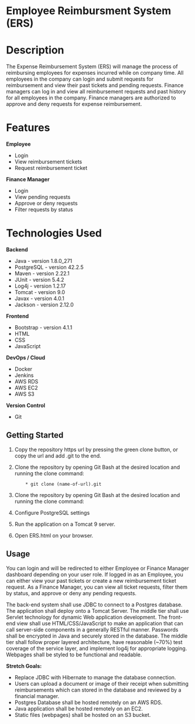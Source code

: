 # Employee Reimbursment System (ERS)

# Description
The Expense Reimbursement System (ERS) will manage the process of reimbursing employees for expenses incurred while on company time. All employees in the company can login and submit requests for reimbursement and view their past tickets and pending requests. Finance managers can log in and view all reimbursement requests and past history for all employees in the company. Finance managers are authorized to approve and deny requests for expense reimbursement.

# Features
**Employee**
* Login
* View reimbursement tickets
* Request reimbursement ticket

**Finance Manager**
* Login
* View pending requests
* Approve or deny requests
* Filter requests by status
# Technologies Used

**Backend**
* Java - version 1.8.0_271
* PostgreSQL - version 42.2.5
* Maven - version 2.22.1
* JUnit - version 5.4.2
* Log4j - version 1.2.17
* Tomcat - version 9.0
* Javax - version 4.0.1
* Jackson - version 2.12.0

**Frontend**
* Bootstrap - version 4.1.1
* HTML
* CSS
* JavaScript

**DevOps / Cloud**
* Docker
* Jenkins
* AWS RDS
* AWS EC2
* AWS S3

**Version Control**
* Git


## Getting Started

1. Copy the repository https url by pressing the green clone button, or copy the url and add .git to the end.

2. Clone the repository by opening Git Bash at the desired location and running the clone command:
           
           * git clone (name-of-url).git

3. Clone the repository by opening Git Bash at the desired location and running the clone command:

4. Configure PostgreSQL settings

5. Run the application on a Tomcat 9 server.

6. Open ERS.html on your browser.

## Usage


You can login and will be redirected to either Employee or Finance Manager dashboard depending on your user role. If logged in as an Employee, you can either view your past tickets or create a new reimbursement ticket request. As a Finance Manager, you can view all ticket requests, filter them by status, and approve or deny any pending requests.



The back-end system shall use JDBC to connect to a Postgres database. The application shall deploy onto a Tomcat Server. The middle tier shall use Servlet technology for dynamic Web application development. The front-end view shall use HTML/CSS/JavaScript to make an application that can call server-side components in a generally RESTful manner. Passwords shall be encrypted in Java and securely stored in the database. The middle tier shall follow proper layered architecture, have reasonable (~70%) test coverage of the service layer, and implement log4j for appropriate logging. Webpages shall be styled to be functional and readable. 

**Stretch Goals:**
* Replace JDBC with Hibernate to manage the database connection.
* Users can upload a document or image of their receipt when submitting reimbursements which can stored in the database and reviewed by a financial manager.
* Postgres Database shall be hosted remotely on an AWS RDS. 
* Java application shall be hosted remotely on an EC2.
* Static files (webpages) shall be hosted on an S3 bucket. 

